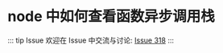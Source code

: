 # node 中如何查看函数异步调用栈



::: tip Issue 
 欢迎在 Issue 中交流与讨论: [Issue 318](https://github.com/shfshanyue/Daily-Question/issues/318) 
:::



